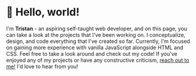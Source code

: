 # 👾 Hello, world!


I'm **Tristan** - an aspiring self-taught web developer, and on this page, you can take a look at the projects that I've been working on. I conceptualize, design, and code everything that I've created so far. Currently, I'm focused on gaining more experience with vanilla JavaScript alongside HTML and CSS. Feel free to take a look around and check out my code! If you've enjoyed any of my projects or have any constructive criticism, [reach out to me!](mailto:tristan@davoulas.com) I'd love to hear from you!

<!--
**tristandavoulas/tristandavoulas** is a ✨ _special_ ✨ repository because its `README.md` (this file) appears on your GitHub profile.

Here are some ideas to get you started:

- 🔭 I’m currently working on ...
- 🌱 I’m currently learning ...
- 👯 I’m looking to collaborate on ...
- 🤔 I’m looking for help with ...
- 💬 Ask me about ...
- 📫 How to reach me: ...
- 😄 Pronouns: ...
- ⚡ Fun fact: ...
-->

